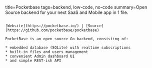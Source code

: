 title=Pocketbase
tags=backend, low-code, no-code
summary=Open Source backend for your next SaaS and Mobile app in 1 file.
~~~~~~

[Website](https://pocketbase.io/) | [Source](https://github.com/pocketbase/pocketbase)

PocketBase is an open source Go backend, consisting of:

* embedded database (SQLite) with realtime subscriptions
* built-in files and users management
* convenient Admin dashboard UI
* and simple REST-ish API

